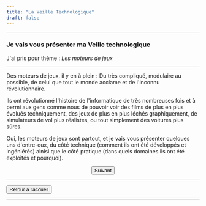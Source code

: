 ```yaml
---
title: "La Veille Technologique"
draft: false
---
```

***
### Je vais vous présenter ma Veille technologique
J'ai pris pour thème : _Les moteurs de jeux_
***
Des moteurs de jeux, il y en à plein : Du très compliqué, modulaire au possible,
de celui que tout le monde acclame et de l'inconnu révolutionnaire.

Ils ont révolutionné l'histoire de l'informatique de très nombreuses fois et à
permi aux gens comme nous de pouvoir voir des films de plus en plus évolués
techniquement, des jeux de plus en plus léchés graphiquement, de simulateurs de
vol plus réalistes, ou tout simplement des voitures plus sûres.

Oui, les moteurs de jeux sont partout, et je vais vous présenter quelques uns 
d'entre-eux, du côté technique (comment ils ont été développés et ingéniérés)
ainisi que le côté pratique (dans quels domaines ils ont été exploîtés et
pourquoi).

<div align="center"><button onclick="window.location.href='https://azrael-iii.github.io/portfolio.github.io/veille/veille_p2';">Suivant</button></div>

***

<div align="left"><button onclick="window.location.href='https://azrael-iii.github.io/portfolio.github.io/';">Retour à l'accueil</button></div>

***